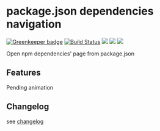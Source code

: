 # package.json dependencies navigation

[![Greenkeeper badge](https://badges.greenkeeper.io/mamodom/package-json-dependencies-navigation.svg)](https://greenkeeper.io/)
[![Build Status](https://travis-ci.org/mamodom/package-json-dependencies-navigation.svg?branch=master)](https://travis-ci.org/mamodom/package-json-dependencies-navigation)
[![](https://vsmarketplacebadge.apphb.com/version-short/mamodom.package-json-dependencies-navigation.svg)](https://marketplace.visualstudio.com/items?itemName=mamodom.package-json-dependencies-navigation)
[![](https://vsmarketplacebadge.apphb.com/installs-short/mamodom.package-json-dependencies-navigation.svg)](https://marketplace.visualstudio.com/items?itemName=mamodom.package-json-dependencies-navigation)
[![](https://vsmarketplacebadge.apphb.com/rating-short/mamodom.package-json-dependencies-navigation.svg)](https://marketplace.visualstudio.com/items?itemName=mamodom.package-json-dependencies-navigation)

Open npm dependencies' page from package.json

## Features

Pending animation

## Changelog

see [changelog](CHANGELOG.md)
